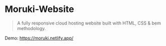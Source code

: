 # Moruki-Website
> A fully responsive cloud hosting website built with HTML, CSS &amp; bem methodology.

Demo: https://moruki.netlify.app/
